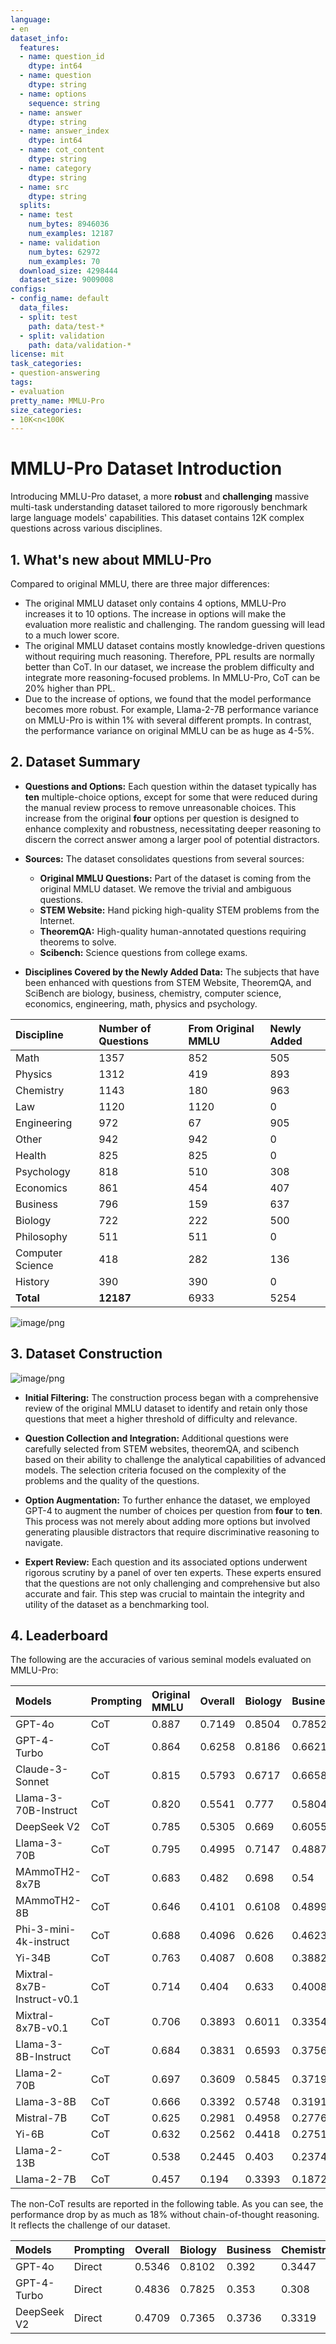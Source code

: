 ```yaml
---
language:
- en
dataset_info:
  features:
  - name: question_id
    dtype: int64
  - name: question
    dtype: string
  - name: options
    sequence: string
  - name: answer
    dtype: string
  - name: answer_index
    dtype: int64
  - name: cot_content
    dtype: string
  - name: category
    dtype: string
  - name: src
    dtype: string
  splits:
  - name: test
    num_bytes: 8946036
    num_examples: 12187
  - name: validation
    num_bytes: 62972
    num_examples: 70
  download_size: 4298444
  dataset_size: 9009008
configs:
- config_name: default
  data_files:
  - split: test
    path: data/test-*
  - split: validation
    path: data/validation-*
license: mit
task_categories:
- question-answering
tags:
- evaluation
pretty_name: MMLU-Pro
size_categories:
- 10K<n<100K
---
```


# MMLU-Pro Dataset Introduction

Introducing MMLU-Pro dataset, a more **robust** and **challenging** massive multi-task understanding dataset tailored to more rigorously benchmark large language models' capabilities. This dataset contains 12K complex questions across various disciplines. 

## 1. What's new about MMLU-Pro

Compared to original MMLU, there are three major differences:

- The original MMLU dataset only contains 4 options, MMLU-Pro increases it to 10 options. The increase in options will make the evaluation more realistic and challenging. The random guessing will lead to a much lower score.
- The original MMLU dataset contains mostly knowledge-driven questions without requiring much reasoning. Therefore, PPL results are normally better than CoT. In our dataset, we increase the problem difficulty and integrate more reasoning-focused problems. In MMLU-Pro, CoT can be 20% higher than PPL. 
- Due to the increase of options, we found that the model performance becomes more robust. For example, Llama-2-7B performance variance on MMLU-Pro is within 1% with several different prompts. In contrast, the performance variance on original MMLU can be as huge as 4-5%.

## 2. Dataset Summary

- **Questions and Options:** Each question within the dataset typically has **ten** multiple-choice options, except for some that were reduced during the manual review process to remove unreasonable choices. This increase from the original **four** options per question is designed to enhance complexity and robustness, necessitating deeper reasoning to discern the correct answer among a larger pool of potential distractors.
  
- **Sources:** The dataset consolidates questions from several sources:
  - **Original MMLU Questions:** Part of the dataset is coming from the original MMLU dataset. We remove the trivial and ambiguous questions.
  - **STEM Website:** Hand picking high-quality STEM problems from the Internet.
  - **TheoremQA:** High-quality human-annotated questions requiring theorems to solve.
  - **Scibench:** Science questions from college exams.

- **Disciplines Covered by the Newly Added Data:** The subjects that have been enhanced with questions from STEM Website, TheoremQA, and SciBench are biology, business, chemistry, computer science, economics, engineering, math, physics and psychology.

| Discipline       | Number of Questions | From Original MMLU | Newly Added |
|:-----------------|:--------------------|:-------------------|:------------|
| Math             | 1357                | 852	              | 505         |
| Physics          | 1312                | 419	              | 893         |
| Chemistry        | 1143                | 180	              | 963         |
| Law              | 1120                | 1120	              | 0           |
| Engineering      | 972                 | 67	              | 905         |
| Other            | 942                 | 942	              | 0           |
| Health           | 825                 | 825	              | 0           |
| Psychology       | 818                 | 510	              | 308         |
| Economics        | 861                 | 454	              | 407         |
| Business         | 796                 | 159	              | 637         |
| Biology          | 722                 | 222	              | 500         |
| Philosophy       | 511                 | 511	              | 0           |
| Computer Science | 418                 | 282	              | 136         |
| History          | 390                 | 390	              | 0           |
| **Total**        | **12187**           | 6933	              | 5254        |

![image/png](https://cdn-uploads.huggingface.co/production/uploads/636a35eff8d9af4aea181608/d4XNCwgTVABO3N1tCJQlj.png)

 
## 3. Dataset Construction

![image/png](https://cdn-uploads.huggingface.co/production/uploads/636a35eff8d9af4aea181608/kP6hA-T7ldXxOvqTJf42X.png)

- **Initial Filtering:** The construction process began with a comprehensive review of the original MMLU dataset to identify and retain only those questions that meet a higher threshold of difficulty and relevance.
  
- **Question Collection and Integration:** Additional questions were carefully selected from STEM websites, theoremQA, and scibench based on their ability to challenge the analytical capabilities of advanced models. The selection criteria focused on the complexity of the problems and the quality of the questions.
  
- **Option Augmentation:** To further enhance the dataset, we employed GPT-4 to augment the number of choices per question from **four** to **ten**. This process was not merely about adding more options but involved generating plausible distractors that require discriminative reasoning to navigate.
  
- **Expert Review:** Each question and its associated options underwent rigorous scrutiny by a panel of over ten experts. These experts ensured that the questions are not only challenging and comprehensive but also accurate and fair. This step was crucial to maintain the integrity and utility of the dataset as a benchmarking tool.


## 4. Leaderboard

The following are the accuracies of various seminal models evaluated on MMLU-Pro: 

|Models                       | Prompting | Original MMLU   | Overall | Biology | Business | Chemistry | ComputerScience  | Economics | Engineering | Health | History | Law   | Math  | Philosophy | Physics | Psychology | Other |
|:----------------------------|:----------|:----------------|:--------|:--------|:---------|:----------|:-----------------|:-----------|------------|:-------|:--------|:------|:------|:-----------|:--------|:-----------|:------|
| GPT-4o                      | CoT       | 0.887           | 0.7149  | 0.8504  | 0.7852   | 0.7428    | 0.7512           | 0.784     | 0.5401      | 0.7152 | 0.6718  | 0.5393| 0.762 | 0.6947     | 0.7355  | 0.7726     | 0.7091|
| GPT-4-Turbo                 | CoT       | 0.864           | 0.6258  | 0.8186  | 0.6621   | 0.6325    | 0.6914           | 0.7329    | 0.3591      | 0.6824 | 0.6462  | 0.492 | 0.6455| 0.6047     | 0.5488  | 0.7433     | 0.6773|
| Claude-3-Sonnet             | CoT       | 0.815           | 0.5793	| 0.6717  | 0.6658	 | 0.5424	 | 0.5933	        | 0.6876	| 0.4547	  | 0.6339 | 0.5359	 |0.4268 | 0.5475| 0.5753	  | 0.5625	| 0.6736	 | 0.6444|
| Llama-3-70B-Instruct        | CoT       | 0.820           | 0.5541  | 0.777   | 0.5804   | 0.4733    | 0.61             | 0.676     | 0.4146      | 0.6582 | 0.5615  | 0.4036| 0.5232| 0.5479     | 0.4962  | 0.6834     | 0.5679|
| DeepSeek V2                 | CoT       | 0.785           | 0.5305  | 0.669   | 0.6055   | 0.5053    | 0.4833           | 0.6458    | 0.323       | 0.5751 | 0.4526  | 0.3816| 0.5409| 0.53       | 0.5229  | 0.6385     | 0.5913|
| Llama-3-70B                 | CoT       | 0.795           | 0.4995  | 0.7147  | 0.4887   | 0.3893    | 0.5359           | 0.6074    | 0.3086      | 0.5903 | 0.5103  | 0.3241| 0.4731| 0.5793     | 0.4863  | 0.6736     | 0.5456|
| MAmmoTH2-8x7B               | CoT       | 0.683           | 0.482   | 0.698	  | 0.54     | 0.417     | 0.483            | 0.603	    | 0.335	      | 0.526  | 0.4846	 | 0.325 | 0.487 | 0.4618     |	0.443	| 0.588	     | 0.496 |
| MAmmoTH2-8B                 | CoT       | 0.646           | 0.4101  | 0.6108  | 0.4899	 | 0.3945	 | 0.409	        | 0.547	    | 0.2685	  | 0.3939 | 0.3794	 | 0.2232| 0.4458| 0.3581	  | 0.3689	| 0.511	     | 0.415 |
| Phi-3-mini-4k-instruct      | CoT       | 0.688           | 0.4096  | 0.626   | 0.4623   | 0.308     | 0.4043           | 0.5668    | 0.2346      | 0.4715 | 0.3615  | 0.2848 | 0.3817 | 0.3953    | 0.3537  | 0.6015    | 0.4352|
| Yi-34B                      | CoT       | 0.763           | 0.4087  | 0.608   | 0.3882   | 0.2773    | 0.4211           | 0.525     | 0.3138      | 0.5164 | 0.4744  | 0.2893 | 0.325  | 0.4384    | 0.3255  | 0.588     | 0.5042|
| Mixtral-8x7B-Instruct-v0.1  | CoT       | 0.714           | 0.404   | 0.633   | 0.4008   | 0.3141    | 0.4043           | 0.5192    | 0.2695      | 0.463  | 0.3897  | 0.2884 | 0.3478 | 0.4481    | 0.3636  | 0.5611    | 0.4416|
| Mixtral-8x7B-v0.1           | CoT       | 0.706           | 0.3893  | 0.6011  | 0.3354   | 0.2782    | 0.4522           | 0.4971    | 0.2716      | 0.4448 | 0.4256  | 0.2616 | 0.3368 | 0.4384    | 0.3613  | 0.5489    | 0.4406|
| Llama-3-8B-Instruct         | CoT       | 0.684           | 0.3831  | 0.6593  | 0.3756   | 0.2686    | 0.3852           | 0.4994    | 0.2963      | 0.457  | 0.3667  | 0.2491| 0.339 | 0.3562     | 0.3239  | 0.5526     | 0.414 |
| Llama-2-70B                 | CoT       | 0.697           | 0.3609  | 0.5845  | 0.3719   | 0.2222    | 0.3541           | 0.4623    | 0.2366      | 0.4024 | 0.4103  | 0.2696| 0.2668| 0.4364     | 0.2873  | 0.5672     | 0.4565|
| Llama-3-8B                  | CoT       | 0.666           | 0.3392  | 0.5748  | 0.3191   | 0.2318    | 0.3517           | 0.4309    | 0.2644      | 0.4036 | 0.3513  | 0.1964| 0.2903| 0.3601     | 0.2927  | 0.5049     | 0.3822|
| Mistral-7B                  | CoT       | 0.625           | 0.2981  | 0.4958  | 0.2776   | 0.1977    | 0.3062           | 0.3775    | 0.2346      | 0.3455 | 0.2974  | 0.1839 | 0.2439 | 0.3483    | 0.25    | 0.4658    | 0.3418|
| Yi-6B                       | CoT       | 0.632           | 0.2562  | 0.4418  | 0.2751   | 0.1347    | 0.2392           | 0.3484    | 0.1924      | 0.3103 | 0.2667  | 0.1875 | 0.1842 | 0.3033    | 0.1845  | 0.3888    | 0.327 |
| Llama-2-13B                 | CoT       | 0.538           | 0.2445  | 0.403   | 0.2374   | 0.1584    | 0.2297           | 0.3124    | 0.1955      | 0.2897 | 0.2462  | 0.1661| 0.1592| 0.2877     | 0.1951  | 0.3973     | 0.3174|
| Llama-2-7B                  | CoT       | 0.457           | 0.194   | 0.3393  | 0.1872   | 0.1277    | 0.1699           | 0.2962    | 0.1358      | 0.2242 | 0.1846  | 0.1634| 0.1231| 0.2172     | 0.1555  | 0.3142     | 0.1985|

The non-CoT results are reported in the following table. As you can see, the performance drop by as much as 18% without chain-of-thought reasoning. It reflects the challenge of our dataset.

|Models                       | Prompting | Overall | Biology | Business | Chemistry | ComputerScience  | Economics | Engineering | Health | History | Law   | Math  | Philosophy | Physics | Psychology | Other |
|:----------------------------|:----------|:--------|:--------|:---------|:----------|:-----------------|:-----------|------------|:-------|:--------|:------|:------|:-----------|:--------|:-----------|:------|
| GPT-4o                      | Direct    | 0.5346  | 0.8102  | 0.392    | 0.3447    | 0.5813           | 0.6899    | 0.3981      | 0.6933 | 0.6949  | 0.542 | 0.3427| 0.6614     | 0.3971  | 0.7628     | 0.6391|
| GPT-4-Turbo                 | Direct    | 0.4836  | 0.7825  | 0.353    | 0.308     | 0.5526           | 0.6365    | 0.3292      | 0.6485 | 0.6231  | 0.4813| 0.2623| 0.589      | 0.3582  | 0.7323     | 0.5881|
| DeepSeek V2                 | Direct    | 0.4709  | 0.7365  | 0.3736   | 0.3319    | 0.5215           | 0.6023    | 0.4002      | 0.5751 | 0.5526  | 0.4154| 0.3451| 0.5431     | 0.371   | 0.6826     | 0.5224|

